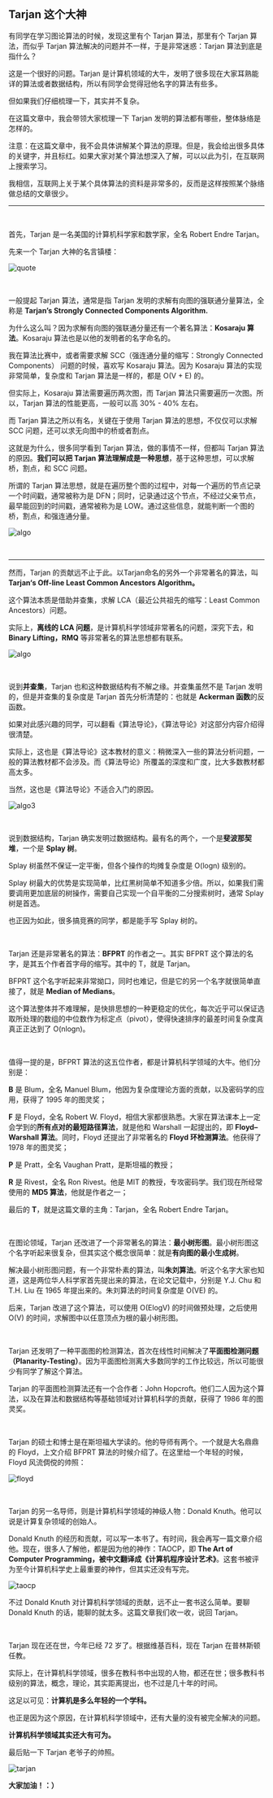 ## Tarjan 这个大神

有同学在学习图论算法的时候，发现这里有个 Tarjan 算法，那里有个 Tarjan 算法，而似乎 Tarjan 算法解决的问题并不一样，于是非常迷惑：Tarjan 算法到底是指什么？

这是一个很好的问题。Tarjan 是计算机领域的大牛，发明了很多现在大家耳熟能详的算法或者数据结构，所以有同学会觉得冠他名字的算法有些多。

但如果我们仔细梳理一下，其实并不复杂。

在这篇文章中，我会带领大家梳理一下 Tarjan 发明的算法都有哪些，整体脉络是怎样的。

注意：在这篇文章中，我不会具体讲解某个算法的原理。但是，我会给出很多具体的关键字，并且标红。如果大家对某个算法想深入了解，可以以此为引，在互联网上搜索学习。

我相信，互联网上关于某个具体算法的资料是非常多的，反而是这样按照某个脉络做总结的文章很少。

---

<br/>

首先，Tarjan 是一名美国的计算机科学家和数学家，全名 Robert Endre Tarjan。

先来一个 Tarjan 大神的名言镇楼：

![quote](quote.jpg)

<br/>

一般提起 Tarjan 算法，通常是指 Tarjan 发明的求解有向图的强联通分量算法，全称是 **Tarjan’s Strongly Connected Components Algorithm.**

为什么这么叫？因为求解有向图的强联通分量还有一个著名算法：**Kosaraju 算法**。Kosaraju 算法也是以他的发明者的名字命名的。

我在算法比赛中，或者需要求解 SCC（强连通分量的缩写：Strongly Connected Components） 问题的时候，喜欢写 Kosaraju 算法。因为 Kosaraju 算法的实现非常简单，复杂度和 Tarjan 算法是一样的，都是 O(V + E) 的。

但实际上，Kosaraju 算法需要遍历两次图，而 Tarjan 算法只需要遍历一次图。所以，Tarjan 算法的性能更高，一般可以高 30% - 40% 左右。

而 Tarjan 算法之所以有名，关键在于使用 Tarjan 算法的思想，不仅仅可以求解 SCC 问题，还可以求无向图中的桥或者割点。

这就是为什么，很多同学看到 Tarjan 算法，做的事情不一样，但都叫 Tarjan 算法的原因。**我们可以把 Tarjan 算法理解成是一种思想**，基于这种思想，可以求解桥，割点，和 SCC 问题。

所谓的 Tarjan 算法思想，就是在遍历整个图的过程中，对每一个遍历的节点记录一个时间戳，通常被称为是 DFN；同时，记录通过这个节点，不经过父亲节点，最早能回到的时间戳，通常被称为是 LOW。通过这些信息，就能判断一个图的桥，割点，和强连通分量。

![algo](algo.png)

<br/>

---

然而，Tarjan 的贡献远不止于此。以Tarjan命名的另外一个非常著名的算法，叫 **Tarjan‘s Off-line Least Common Ancestors Algorithm。**

这个算法本质是借助并查集，求解 LCA（最近公共祖先的缩写：Least Common Ancestors）问题。

实际上，**离线的 LCA 问题**，是计算机科学领域非常著名的问题，深究下去，和 **Binary Lifting，RMQ** 等非常著名的算法思想都有联系。

![algo](algo2.png)

<br/>

说到**并查集**，Tarjan 也和这种数据结构有不解之缘。并查集虽然不是 Tarjan 发明的，但是并查集的复杂度是 Tarjan 首先分析清楚的：也就是 **Ackerman 函数**的反函数。

如果对此感兴趣的同学，可以翻看《算法导论》，《算法导论》对这部分内容介绍得很清楚。

实际上，这也是《算法导论》这本教材的意义：稍微深入一些的算法分析问题，一般的算法教材都不会涉及。而《算法导论》所覆盖的深度和广度，比大多数教材都高太多。

当然，这也是《算法导论》不适合入门的原因。

![algo3](algo3.png)

<br/>

说到数据结构，Tarjan 确实发明过数据结构。最有名的两个，一个是**斐波那契堆**，一个是 **Splay 树**。

Splay 树虽然不保证一定平衡，但各个操作的均摊复杂度是 O(logn) 级别的。

Splay 树最大的优势是实现简单，比红黑树简单不知道多少倍。所以，如果我们需要调用更加底层的树操作，需要自己实现一个自平衡的二分搜索树时，通常 Splay 树是首选。

也正因为如此，很多搞竞赛的同学，都是能手写 Splay 树的。

<br/>

Tarjan 还是非常著名的算法：**BFPRT** 的作者之一。其实 BFPRT 这个算法的名字，是其五个作者首字母的缩写。其中的 T，就是 Tarjan。

BFPRT 这个名字听起来非常拗口，同时也难记，但是它的另一个名字就很简单直接了，就是 **Median of Medians**。

这个算法整体并不难理解，是快排思想的一种更稳定的优化，每次近乎可以保证选取所处理的数组的中位数作为标定点（pivot），使得快速排序的最差时间复杂度真真正正达到了 O(nlogn)。

<br/>

值得一提的是，BFPRT 算法的这五位作者，都是计算机科学领域的大牛。他们分别是：

**B** 是 Blum，全名 Manuel Blum，他因为复杂度理论方面的贡献，以及密码学的应用，获得了 1995 年的图灵奖；

**F** 是 Floyd，全名 Robert W. Floyd，相信大家都很熟悉。大家在算法课本上一定会学到的**所有点对的最短路径算法**，就是他和 Warshall 一起提出的，即 **Floyd–Warshall 算法**。同时，Floyd 还提出了非常著名的 **Floyd 环检测算法**。他获得了 1978 年的图灵奖；

**P** 是 Pratt，全名 Vaughan Pratt，是斯坦福的教授；

**R** 是 Rivest，全名 Ron Rivest。他是 MIT 的教授，专攻密码学。我们现在所经常使用的 **MD5 算法**，他就是作者之一；

最后的 **T**，就是这篇文章的主角：Tarjan，全名 Robert Endre Tarjan。

<br/>

在图论领域，Tarjan 还改进了一个非常著名的算法：**最小树形图**。最小树形图这个名字听起来很复杂，但其实这个概念很简单：就是**有向图的最小生成树**。

解决最小树形图问题，有一个非常朴素的算法，叫**朱刘算法**。听这个名字大家也知道，这是两位华人科学家首先提出来的算法，在论文记载中，分别是  Y.J. Chu 和 T.H. Liu 在 1965 年提出来的。朱刘算法的时间复杂度是 O(VE) 的。

后来，Tarjan 改进了这个算法，可以使用 O(ElogV) 的时间做预处理，之后使用 O(V) 的时间，求解图中以任意顶点为根的最小树形图。

<br/>

Tarjan 还发明了一种平面图的检测算法，首次在线性时间解决了**平面图检测问题（Planarity-Testing）**。因为平面图检测离大多数同学的工作比较远，所以可能很少有同学了解这个算法。

Tarjan 的平面图检测算法还有一个合作者：John Hopcroft。他们二人因为这个算法，以及在算法和数据结构等基础领域对计算机科学的贡献，获得了 1986 年的图灵奖。

<br/>

Tarjan 的硕士和博士是在斯坦福大学读的。他的导师有两个。一个就是大名鼎鼎的 Floyd，上文介绍 BFPRT 算法的时候介绍了。在这里给一个年轻的时候，Floyd 风流倜傥的帅照：

![floyd](floyd.jpg)

<br/>

Tarjan 的另一名导师，则是计算机科学领域的神级人物：Donald Knuth。他可以说是计算复杂领域的创始人。

Donald Knuth 的经历和贡献，可以写一本书了。有时间，我会再写一篇文章介绍他。现在，很多人了解他，都是因为他的神作：TAOCP，即 **The Art of Computer Programming，被中文翻译成《计算机程序设计艺术》**。这套书被评为至今计算机科学史上最重要的神作，但其实还没有写完。

![taocp](taocp.jpg)

不过 Donald Knuth 对计算机科学领域的贡献，远不止一套书这么简单。要聊 Donald Knuth 的话，能聊的就太多。这篇文章我们收一收，说回 Tarjan。

<br/>

Tarjan 现在还在世，今年已经 72 岁了。根据维基百科，现在 Tarjan 在普林斯顿任教。

实际上，在计算机科学领域，很多在教科书中出现的人物，都还在世；很多教科书级别的算法，概念，理论，其实距离提出，也不过是几十年的时间。

这足以可见：**计算机是多么年轻的一个学科。**

也正是因为这个原因，在计算机科学领域中，还有大量的没有被完全解决的问题。

**计算机科学领域其实还大有可为。**

最后贴一下 Tarjan 老爷子的帅照。

![tarjan](tarjan.jpg)

**大家加油！：）**







